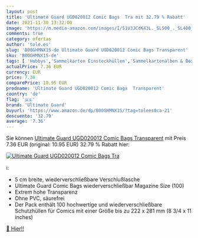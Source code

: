 ```yaml
---
layout: post
title: 'Ultimate Guard UGD020012 Comic Bags  Tra mit 32.79 % Rabatt'
date: 2021-11-30 13:32:00
image: 'https://m.media-amazon.com/images/I/51U3JCdK43L._SL500_._SL400_.jpg'
comments: true
category: ofertas
author: 'tole.es'
slug: 'B00GHMNX1S-de Ultimate Guard UGD020012 Comic Bags Transparent'
sku: 'B00GHMNX1S-de'
tags: [ 'Hobbys','Sammelkarten Einsteckhüllen','Sammelkartenalben & Boxen','Sammlerstücke','Setzkästen für Sammlermünzen & Briefmarken','Spielzeug','ultimate guard', ]
actualPrice: 7.36 EUR
currency: EUR
price: 7.36
comparePrice: 10.95 EUR
prodname: 'Ultimate Guard UGD020012 Comic Bags  Transparent'
country: 'de'
flag: '🇩🇪'
brand: 'Ultimate Guard'
buyurl: 'https://www.amazon.de/dp/B00GHMNX1S/?tag=tolees0ca-21'
descuento: '32.79'
average: '7.36'
---
```


Sie können [Ultimate Guard UGD020012 Comic Bags  Transparent](https://www.amazon.de/dp/B00GHMNX1S/?tag=tolees0ca-21) mit Preis 7.36 EUR (original: 10.95 EUR) 32.79 % Rabatt hier:

[![Ultimate Guard UGD020012 Comic Bags  Tra](https://m.media-amazon.com/images/I/51U3JCdK43L._SL500_._SL400_.jpg)](https://www.amazon.de/dp/B00GHMNX1S/?tag=tolees0ca-21)

ℹ️:

- 5 cm breite, wiederverschließbare Verschlußlasche
- Ultimate Guard Comic Bags wiederverschließbar Magazine Size (100)
- Extrem hohe Transparenz
- Ohne PVC, säurefrei
- Der Pack enthält 100 hochwertige und wiederverschließbare Schutzhüllen für Comics mit einer Größe bis zu 222 x 281 mm (8 3/4 x 11 inches)

[🛒 Hier!!](https://www.amazon.de/dp/B00GHMNX1S/?tag=tolees0ca-21)
